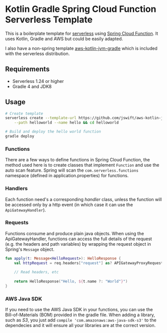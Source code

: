 # Kotlin Gradle Spring Cloud Function Serverless Template

This is a boilerplate template for [serverless](https://serverless.com/) using 
[Spring Cloud Function](https://cloud.spring.io/spring-cloud-function/). It uses 
Kotlin, Gradle and AWS but could be easily adapted.

I also have a non-spring template [aws-kotlin-jvm-gradle](https://github.com/jswift/aws-kotlin-jvm-gradle) which is included
with the serverless distribution.

## Requirements
 - Serverless 1.24 or higher
 - Gradle 4 and JDK8 
 
## Usage
```bash
# Create template
serverless create --template-url https://github.com/jswift/aws-kotlin-jvm-spring \
    --path helloworld --name hello && cd helloworld

# Build and deploy the hello world function
gradle deploy
```

### Functions
There are a few ways to define functions in Spring Cloud Function, the method used here is to create
classes that implement `Function` and use the auto scan feature. Spring will scan the `com.serverless.functions`
namespace (defined in application.properties) for functions.

### Handlers
Each function need's a corresponding _handler_ class, unless the function will be accessed only by a http event (in 
which case it can use the `ApiGatewayHandler`).

### Requests
Functions consume and produce plain java objects. When using the ApiGatewayHandler, functions can access the full details of the request (e.g. the headers and
path variables) by wrapping the request object in Spring's `Message` object.

```kotlin
fun apply(t: Message<HelloRequest>): HelloResponse {
    val httpRequest = req.headers["request"] as? APIGatewayProxyRequestEvent ?: return HelloResponse("Failed to get request event")
    
    // Read headers, etc
    
    return HelloResponse("Hello, ${t.name ?: "World"}")
}
```
 

### AWS Java SDK
If you need to use the AWS Java SDK in your functions, you can use the Bill-of-Materials
(BOM) provided in the gradle file. When adding a library, such as _S3_, you just add
`compile 'com.amazonaws:aws-java-sdk-s3'` to the dependecies and it will ensure all
your libraries are at the correct version.